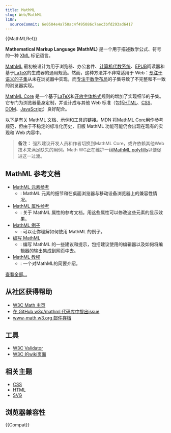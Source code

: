 ```yaml
---
title: MathML
slug: Web/MathML
l10n:
  sourceCommit: 6e0504e4a750ac4f495086c7aec3bfd293ad6417
---
```


{{MathMLRef}}

**Mathematical Markup Language (MathML)** 是一个用于描述数学公式、符号的一种 [XML](/zh-CN/docs/XML) 标记语言。

[MathML](https://w3c.github.io/mathml/) 最初被设计为用于浏览器、办公套件、[计算机代数系统](https://zh.wikipedia.org/wiki/計算機代數系統)、[EPUB](https://www.w3.org/publishing/epub33/)阅读器和基于[LaTeX](https://zh.wikipedia.org/wiki/LaTeX)的生成器的通用规范。然而，这种方法并不非常适用于 Web：[专注于语义的子集](https://w3c.github.io/mathml/#contm)从未在浏览器中实现，而[专注于数学布局](https://w3c.github.io/mathml/#presm)的子集导致了不完整和不一致的浏览器实现。

[MathML Core](https://w3c.github.io/mathml-core/) 是一个基于[LaTeX](https://zh.wikipedia.org/wiki/LaTeX)和[开放字体格式](https://docs.microsoft.com/typography/opentype/spec/math)规则的增加了实现细节的子集。它专门为浏览器量身定制，并设计成与其他 Web 标准（包括[HTML](/zh-CN/docs/Web/HTML)、[CSS](/zh-CN/docs/Web/CSS)、[DOM](/zh-CN/docs/Web/API/Document_Object_Model)、[JavaScript](/zh-CN/docs/Web/JavaScript)）良好配合。

以下是有关 MathML 文档、示例和工具的链接。MDN 将[MathML Core](https://w3c.github.io/mathml-core/)用作参考规范，但由于不稳定的标准化历史，旧版 MathML 功能可能仍会出现在现有的实现和 Web 内容中。

> **备注：** 强烈建议开发人员和作者切换到MathML Core，或许依赖其他Web技术来满足缺失的用例。Math WG正在维护一组[MathML polyfills](https://github.com/mathml-refresh/mathml-polyfills)以便促进这一过渡。

## MathML 参考文档

- [MathML 元素参考](/zh-CN/docs/Web/MathML/Element)
  - : MathML 元素的细节和在桌面浏览器与移动设备浏览器上的兼容性情况。
- [MathML 属性参考](/zh-CN/docs/Web/MathML/Attribute)
  - : 关于 MathML 属性的参考文档。用这些属性可以修改这些元素的显示效果。
- [MathML 例子](/zh-CN/docs/Web/MathML/Examples)
  - : 可以让你理解如何使用 MathML 的例子。
- [编写 MathML](/zh-CN/docs/Web/MathML/Authoring)
  - : 编写 MathML 的一些建议和提示，包括建议使用的编辑器以及如何将编辑器的输出集成到网页中去。
- [MathML 教程](/zh-CN/docs/Learn/MathML)
  - : 一个对MathML的简要介绍。

[查看全部...](/zh-CN/docs/tag/MathML)

## 从社区获得帮助

- [W3C Math 主页](https://www.w3.org/Math/)
- [在 GitHub w3c/mathml 代码库中提出issue](https://github.com/w3c/mathml/issues)
- [www-math w3.org 邮件存档](https://lists.w3.org/Archives/Public/www-math/)

## 工具

- [W3C Validator](http://validator.w3.org)
- [W3C 的wiki页面](https://www.w3.org/wiki/Math_Tools)

## 相关主题

- [CSS](/zh-CN/docs/Web/CSS)
- [HTML](/zh-CN/docs/Web/HTML)
- [SVG](/zh-CN/docs/Web/SVG)

## 浏览器兼容性

{{Compat}}
